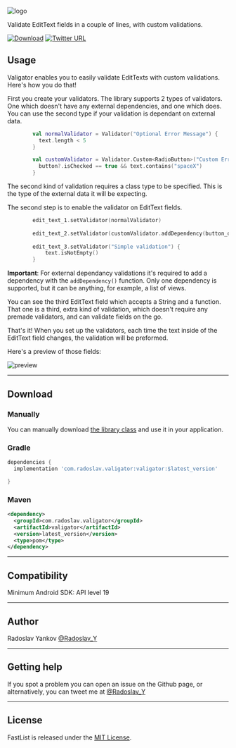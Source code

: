 ![logo](https://raw.githubusercontent.com/RadoslavYankov/valigator/master/logo.png)


Validate EditText fields in a couple of lines, with custom validations.

[![Download](https://img.shields.io/badge/version-1.0-06770b.svg?style=flat-square)](https://bintray.com/radoslav/maven/valigator) [![Twitter URL](https://img.shields.io/badge/twitter-%40Radoslav-1DA1F2.svg?style=flat-square&logo=twitter)](http://twitter.com/Radoslav_Y)


## Usage

Valigator enables you to easily validate EditTexts with custom validations.
Here's how you do that!

First you create your validators. 
The library supports 2 types of validators. One which doesn't have any external dependencies, and one which does. You can use the second type if your validation is dependant on external data.

```kotlin
        val normalValidator = Validator("Optional Error Message") {
          text.length < 5
        }

        val customValidator = Validator.Custom<RadioButton>("Custom Error Message") { button : RadioButton ->
          button?.isChecked == true && text.contains("spaceX")
        }
```

The second kind of validation requires a class type to be specified. This is the type of the external data it will be expecting.

The second step is to enable the validator on EditText fields.

```kotlin
        edit_text_1.setValidator(normalValidator)
        
        edit_text_2.setValidator(customValidator.addDependency(button_dependency))
        
        edit_text_3.setValidator("Simple validation") {
            text.isNotEmpty()
        }
```

**Important**: For external dependancy validations it's required to add a dependency with the `addDependency()` function. Only one dependency is supported, but it can be anything, for example, a list of views.


You can see the third EditText field which accepts a String and a function. That one is a third, extra kind of validation, which doesn't require any premade validators, and can validate fields on the go.


That's it! When you set up the validators, each time the text inside of the EditText field changes, the validation will be preformed.

Here's a preview of those fields:

![preview](https://raw.githubusercontent.com/RadoslavYankov/valigator/master/preview.gif)

---
## Download

### Manually

You can manually download [the library class](https://github.com/RadoslavYankov/valigator/blob/master/valigator/src/main/java/com/radoslav/valigator/Validator.kt) and use it in your application.


### Gradle

```gradle
dependencies {
  implementation 'com.radoslav.valigator:valigator:$latest_version'

}
 ```
 
### Maven
```xml
<dependency>
  <groupId>com.radoslav.valigator</groupId>
  <artifactId>valigator</artifactId>
  <version>latest_version</version>
  <type>pom</type>
</dependency>
```

---
## Compatibility

Minimum Android SDK: API level 19

---
## Author

Radoslav Yankov [@Radoslav_Y](https://twitter.com/Radoslav_Y)

---
## Getting help

If you spot a problem you can open an issue on the Github page, or alternatively, you can tweet me at [@Radoslav_Y](https://twitter.com/Radoslav_Y)

---
## License

FastList is released under the [MIT License](https://github.com/RadoslavYankov/valigator/blob/master/LICENSE).
